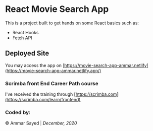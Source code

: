 
# React Movie Search App

This is a project built to get hands on some React basics such as: 

* React Hooks
* Fetch API

## Deployed Site
You may access the app on [https://movie-search-app-ammar.netlify](https://movie-search-app-ammar.netlify.app/)

### Scrimba front End Career Path course 
I've received the training through [https://scrimba.com](https://scrimba.com/learn/frontend)


### Coded by:
&copy; Ammar Sayed | <em>December, 2020</em>